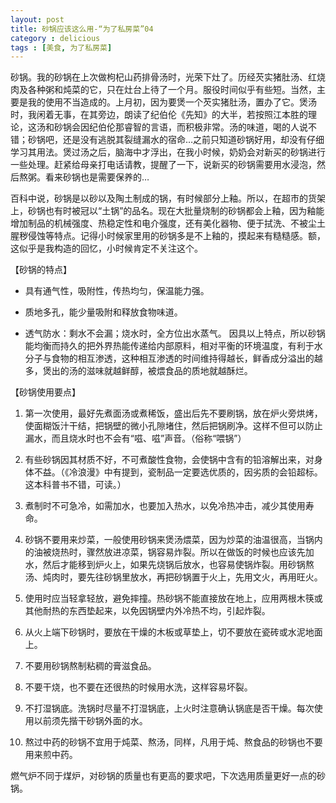 ```yaml
---
layout: post
title: 砂锅应该这么用-“为了私房菜”04
category : delicious
tags : [美食, 为了私房菜]
---
```


砂锅。我的砂锅在上次做枸杞山药排骨汤时，光荣下灶了。历经芡实猪肚汤、红烧肉及各种粥和炖菜的它，只在灶台上待了一个月。服役时间似乎有些短。当然，主要是我的使用不当造成的。上月初，因为要煲一个芡实猪肚汤，置办了它。煲汤时，我闲着无事，在其旁边，朗读了纪伯伦《先知》的大半，若按照江本胜的理论，这汤和砂锅会因纪伯伦那睿智的言语，而积极非常。汤的味道，喝的人说不错；砂锅吧，还是没有逃脱其裂缝漏水的宿命…之前只知道砂锅好用，却没有仔细学习其用法。煲过汤之后，脑海中才浮出，在我小时候，奶奶会对新买的砂锅进行一些处理。赶紧给母亲打电话请教，提醒了一下，说新买的砂锅需要用水浸泡，然后熬粥。看来砂锅也是需要保养的…

百科中说，砂锅是以砂以及陶土制成的锅，有时候部分上釉。所以，在超市的货架上，砂锅也有时被冠以“土锅”的品名。现在大批量烧制的砂锅都会上釉，因为釉能增加制品的机械强度、热稳定性和电介强度，还有美化器物、便于拭洗、不被尘土腥秽侵蚀等特点。记得小时候家里用的砂锅多是不上釉的，摸起来有糙糙感。额，这似乎是我构造的回忆，小时候肯定不关注这个。



【砂锅的特点】


   * 具有通气性，吸附性，传热均匀，保温能力强。


   * 质地多孔，能少量吸附和释放食物味道。


   * 透气防水：剩水不会漏；烧水时，全方位出水蒸气。
因具以上特点，所以砂锅能均衡而持久的把外界热能传递给内部原料，相对平衡的环境温度，有利于水分子与食物的相互渗透，这种相互渗透的时间维持得越长，鲜香成分溢出的越多，煲出的汤的滋味就越鲜醇，被煨食品的质地就越酥烂。




【砂锅使用要点】

1. 第一次使用，最好先煮面汤或煮稀饭，盛出后先不要刷锅，放在炉火旁烘烤，使面糊饭汁干结，把锅壁的微小孔隙堵住，然后把锅刷净。这样不但可以防止漏水，而且烧水时也不会有“嗞、嗞”声音。（俗称“喂锅”）

2. 有些砂锅因其材质不好，不可煮酸性食物，会使锅中含有的铅溶解出来，对身体不益。（《冷浪漫》中有提到，瓷制品一定要选优质的，因劣质的会铅超标。这本科普书不错，可读。）

3. 煮制时不可急冷，如需加水，也要加入热水，以免冷热冲击，减少其使用寿命。

4. 砂锅不要用来炒菜，一般使用砂锅来煲汤煨菜，因为炒菜的油温很高，当锅内的油被烧热时，骤然放进凉菜，锅容易炸裂。所以在做饭的时候也应该先加水，然后才能移到炉火上，如果先烧锅后放水，也容易使锅炸裂。用砂锅熬汤、炖肉时，要先往砂锅里放水，再把砂锅置于火上，先用文火，再用旺火。

5. 使用时应当轻拿轻放，避免摔撞。热砂锅不能直接放在地上，应用两根木筷或其他耐热的东西垫起来，以免因锅壁内外冷热不均，引起炸裂。

6. 从火上端下砂锅时，要放在干燥的木板或草垫上，切不要放在瓷砖或水泥地面上。

7. 不要用砂锅熬制粘稠的膏滋食品。

8. 不要干烧，也不要在还很热的时候用水洗，这样容易坏裂。

9. 不打湿锅底。洗锅时尽量不打湿锅底，上火时注意确认锅底是否干燥。每次使用以前须先揩干砂锅外面的水。

10. 熬过中药的砂锅不宜用于炖菜、熬汤，同样，凡用于炖、熬食品的砂锅也不要用来煎中药。



燃气炉不同于煤炉，对砂锅的质量也有更高的要求吧，下次选用质量更好一点的砂锅。

